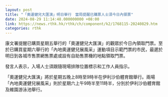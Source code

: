 ```yaml
---
layout: post
title: "「奧運健兒大匯演」明日舉行　當局提醒已購票人士須今日內領票"
date: 2024-08-29 11:14:48.000000000 +08:00
link: https://news.rthk.hk/rthk/ch/component/k2/1768115-20240829.htm
categories: rthk
---
```


康文署提醒已購買星期五舉行的「奧運健兒大匯演」的觀眾於今日內領取門票。至於已購買星期六舉行的「內地奧運健兒展風采」運動項目示範門票的市民，最遲於明日到各城市售票網售票處或設有自助售票機的地點領取門票。

發言人表示，入場人士須跟隨現場排隊位置標示和工作人員指示。

「奧運健兒大匯演」將於星期五晚上8時至9時半在伊利沙伯體育館舉行。兩場「內地奧運健兒展風采」則於星期六上午9時半至11時半，分別於伊利沙伯體育館及維園游泳池舉行。

